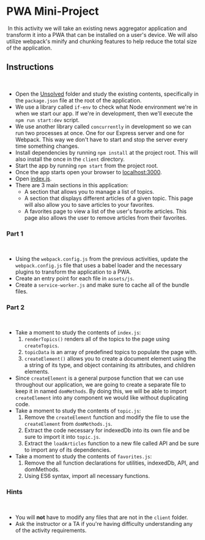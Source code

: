 # PWA Mini-Project
​
In this activity we will take an existing news aggregator application and transform it into a PWA that can be installed on a user's device. We will also utilize webpack's minify and chunking features to help reduce the total size of the application.
​
## Instructions
​
* Open the [Unsolved](Unsolved) folder and study the existing contents, specifically in the `package.json` file at the root of the application. 
​
* We use a library called `if-env` to check what Node environment we're in when we start our app. If we're in development, then we'll execute the `npm run start:dev` script.
​
* We use another library called `concurrently` in development so we can run two processes at once. One for our Express server and one for Webpack. This way we don't have to start and stop the server every time something changes.
​
* Install dependencies by running `npm install` at the project root. This will also install the once in the `client` directory.
​
* Start the app by running `npm start` from the project root.
​
* Once the app starts open your browser to [localhost:3000](http://localhost:3000).
​
* Open [index.js](Unsolved/assets/js/index.js).
​
* There are 3 main sections in this application:
​
  * A section that allows you to manage a list of topics.
​
  * A section that displays different articles of a given topic. This page will also allow you to save articles to your favorites.
​
  * A favorites page to view a list of the user's favorite articles. This page also allows the user to remove articles from their favorites.
​
### Part 1
​
* Using the `webpack.config.js` from the previous activities, update the `webpack.config.js` file that uses a babel loader and the necessary plugins to transform the application to a PWA.
​
* Create an entry point for each file in `assets/js`.
​
* Create a `service-worker.js` and make sure to cache all of the bundle files.
​
### Part 2
​
* Take a moment to study the contents of `index.js`:
​
  1. `renderTopics()` renders all of the topics to the page using `createTopics`.
​
  2. `topicData` is an array of predefined topics to populate the page with.
​
  3. `createElement()` allows you to create a document element using the a string of its type, and object containing its attributes, and children elements.
​
* Since `createElement` is a general purpose function that we can use throughout our application, we are going to create a separate file to keep it in named `domMethods`. By doing this, we will be able to import `createElement` into any component we would like without duplicating code.
​
* Take a moment to study the contents of `topic.js`:
​
  1. Remove the `createElement` function and modify the file to use the `createElement` from `domMethods.js`.
​
  2. Extract the code necessary for indexedDb into its own file and be sure to import it into `topic.js`.
​
  3. Extract the `loadArticles` function to a new file called API and be sure to import any of its dependencies.
​
* Take a moment to study the contents of `favorites.js`:
​
  1. Remove the all function declarations for utilities, indexedDb, API, and domMethods.
​
  2. Using ES6 syntax, import all necessary functions.
​
### Hints
​
* You will **not** have to modify any files that are not in the `client` folder.
​
* Ask the instructor or a TA if you're having difficulty understanding any of the activity requirements.